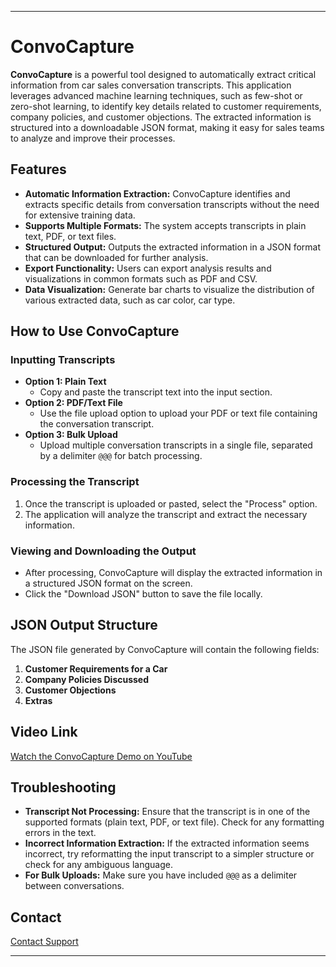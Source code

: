 
---

# ConvoCapture

**ConvoCapture** is a powerful tool designed to automatically extract critical information from car sales conversation transcripts. This application leverages advanced machine learning techniques, such as few-shot or zero-shot learning, to identify key details related to customer requirements, company policies, and customer objections. The extracted information is structured into a downloadable JSON format, making it easy for sales teams to analyze and improve their processes.

## Features

- **Automatic Information Extraction:** ConvoCapture identifies and extracts specific details from conversation transcripts without the need for extensive training data.
- **Supports Multiple Formats:** The system accepts transcripts in plain text, PDF, or text files.
- **Structured Output:** Outputs the extracted information in a JSON format that can be downloaded for further analysis.
- **Export Functionality:** Users can export analysis results and visualizations in common formats such as PDF and CSV.
- **Data Visualization:** Generate bar charts to visualize the distribution of various extracted data, such as car color, car type.

## How to Use ConvoCapture

### Inputting Transcripts

- **Option 1: Plain Text**
  - Copy and paste the transcript text into the input section.
- **Option 2: PDF/Text File**
  - Use the file upload option to upload your PDF or text file containing the conversation transcript.
- **Option 3: Bulk Upload**
  - Upload multiple conversation transcripts in a single file, separated by a delimiter `@@@` for batch processing.

### Processing the Transcript

1. Once the transcript is uploaded or pasted, select the "Process" option.
2. The application will analyze the transcript and extract the necessary information.

### Viewing and Downloading the Output

- After processing, ConvoCapture will display the extracted information in a structured JSON format on the screen.
- Click the "Download JSON" button to save the file locally.

## JSON Output Structure

The JSON file generated by ConvoCapture will contain the following fields:

1. **Customer Requirements for a Car**
2. **Company Policies Discussed**
3. **Customer Objections**
4. **Extras**

## Video Link
[Watch the ConvoCapture Demo on YouTube](https://www.youtube.com/watch?v=dQw4w9WgXcQ)

## Troubleshooting

- **Transcript Not Processing:** Ensure that the transcript is in one of the supported formats (plain text, PDF, or text file). Check for any formatting errors in the text.
- **Incorrect Information Extraction:** If the extracted information seems incorrect, try reformatting the input transcript to a simpler structure or check for any ambiguous language.
- **For Bulk Uploads:** Make sure you have included `@@@` as a delimiter between conversations.

## Contact
[Contact Support](mailto:salaikowshikan531@gmail.com)


---